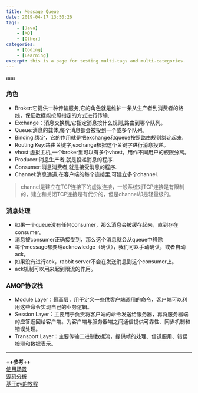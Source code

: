 ```yaml
---
title: Message Queue
date: 2019-04-17 13:50:26
tags:
    - [Java]
    - [MQ]
    - [Other]
categories:
    - [Coding]
    - [Learning]
excerpt: this is a page for testing multi-tags and multi-categories.
---
```

aaa

<!-- more -->

### 角色
- Broker:它提供一种传输服务,它的角色就是维护一条从生产者到消费者的路线，保证数据能按照指定的方式进行传输,
- Exchange：消息交换机,它指定消息按什么规则,路由到哪个队列。
- Queue:消息的载体,每个消息都会被投到一个或多个队列。
- Binding:绑定，它的作用就是把exchange和queue按照路由规则绑定起来.
- Routing Key:路由关键字,exchange根据这个关键字进行消息投递。
- vhost:虚拟主机,一个broker里可以有多个vhost，用作不同用户的权限分离。
- Producer:消息生产者,就是投递消息的程序.
- Consumer:消息消费者,就是接受消息的程序.
- Channel:消息通道,在客户端的每个连接里,可建立多个channel.
> channel是建立在TCP连接下的虚拟连接，一般系统对TCP连接是有限制的，建立和关闭TCP连接是有代价的，但是channel却是轻量级的。

### 消息处理
- 如果一个queue没有任何consumer，那么消息会被缓存起来，直到存在consumer。
- 消息被consumer正确接受到，那么这个消息就会从queue中移除
- 每个message都要给acknowledge（确认），我们可以手动确认，或者自动ack。
- 如果没有进行ack，rabbit server不会在发送消息到这个consumer上。
- ack机制可以用来起到限流的作用。

### AMQP协议栈
- Module Layer：最高层，用于定义一些供客户端调用的命令，客户端可以利用这些命令实现自己的业务逻辑。
- Session Layer：主要用于负责将客户端的命令发送给服务器，再将服务器端的应答返回给客户端。为客户端与服务器端之间通信提供可靠性、同步机制和错误处理。
- Transport Layer：主要传输二进制数据流，提供帧的处理、信道服用、错误检测和数据表示。

---
**++参考++** </br>
[使用场景](https://www.cnblogs.com/luxiaoxun/p/3918054.html) </br>
[源码分析](https://www.cnblogs.com/gordonkong/tag/RabbitMQ/) </br>
[基于py的教程](https://blog.csdn.net/anzhsoft2008/column/info/rabbitmq)
